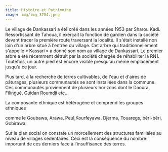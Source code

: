```yaml
---
title: Histoire et Patrimoine
image: img/img_3784.jpeg
---
```

Le village de Dankassari a été créé dans les années 1953 par Sharou Kadi. Ressortissant de Tahoua, il exerçait la fonction de gardien dans la société devant tracer la première route traversant la localité. Il s'était installé non loin d'un arbre situé à l'entrée du village. Cet arbre qui traditionnellement s'appelle « Kassari » a donné son nom au village de Dankassari. Le premier arbre a été récemment détruit par la société chargée de réhabiliter la RN1. Toutefois, un autre pied est encore visible presqu'au même emplacement jusqu'à ce jour.

Plus tard, à la recherche de terres cultivables, de l'eau et d'aires de pâturages, plusieurs communautés se sont installées dans la commune. Ces communautés proviennent de plusieurs horizons dont le Daoura, Filingué, Guidan Roumdji etc...

La composante ethnique est hétérogène et comprend les groupes ethniques

comme le Goubawa, Arawa, Peul,Kourfeyawa, Djerma, Touaregs, béri-béri, Gobirawa.

Sur le plan social on constate un morcellement des structures familiales au niveau de villages sédentaires. Ceci est la conséquence du nombre important de ces derniers face à l'insuffisance des terres.